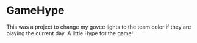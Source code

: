 # GameHype
This was a project to change my govee lights to the team color if they are playing the current day.  A little Hype for the game! 
